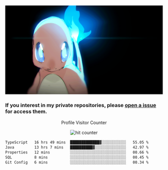 [gif]: https://raw.githubusercontent.com/uysalserkan/uysalserkan/master/charmander-2.gif

![gif]

### If you interest in my private repositories, please [open a issue](https://github.com/uysalserkan/uysalserkan/issues) for access them.


<div align="center">
<p>Profile Visitor Counter</p>
<img src="https://profile-counter.glitch.me/uysalserkan/count.svg" alt="hit counter" align="center">
</div>

<!--START_SECTION:waka-->
```text
TypeScript   16 hrs 49 mins  █████████████▓░░░░░░░░░░░   55.05 % 
Java         13 hrs 7 mins   ██████████▓░░░░░░░░░░░░░░   42.97 % 
Properties   12 mins         ░░░░░░░░░░░░░░░░░░░░░░░░░   00.66 % 
SQL          8 mins          ░░░░░░░░░░░░░░░░░░░░░░░░░   00.45 % 
Git Config   6 mins          ░░░░░░░░░░░░░░░░░░░░░░░░░   00.34 % 
```
<!--END_SECTION:waka-->
